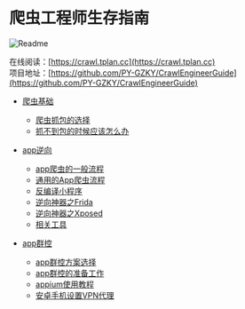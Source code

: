 # 爬虫工程师生存指南

![Readme](https://github-readme-stats.vercel.app/api/pin/?username=PY-GZKY&repo=CrawlEngineerGuide)

在线阅读：[https://crawl.tplan.cc](https://crawl.tplan.cc)   
项目地址：[https://github.com/PY-GZKY/CrawlEngineerGuide](https://github.com/PY-GZKY/CrawlEngineerGuide)

* [爬虫基础](爬虫抓包的选择.md)
    * [爬虫抓包的选择](爬虫抓包的选择.md)
    * [抓不到包的时候应该怎么办](抓不到包的时候应该怎么办.md)

* [app逆向](app爬虫的一般流程.md)
    * [app爬虫的一般流程](app爬虫的一般流程.md)
    * [通用的App爬虫流程](通用的App爬虫流程.md)
    * [反编译小程序](反编译小程序.md)
    * [逆向神器之Frida](逆向神器之Frida.md)
    * [逆向神器之Xposed](逆向神器之Xposed.md)
    * [相关工具](相关工具.md)

* [app群控](app群控方案选择.md)
    * [app群控方案选择](app群控方案选择.md)
    * [app群控的准备工作](app群控的准备工作.md)
    * [appium使用教程](appium使用教程.md)
    * [安卓手机设置VPN代理](安卓手机设置VPN代理.md)
    

